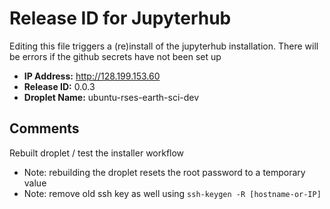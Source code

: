 # Release ID for Jupyterhub

Editing this file triggers a (re)install of the jupyterhub installation.
There will be errors if the github secrets have not been set up 

 - **IP Address:** http://128.199.153.60
 - **Release ID:** 0.0.3
 - **Droplet Name:** ubuntu-rses-earth-sci-dev
 
 ## Comments
   
Rebuilt droplet / test the installer workflow 
  - Note: rebuilding the droplet resets the root password to a temporary value
  - Note: remove old ssh key as well using `ssh-keygen -R [hostname-or-IP]`